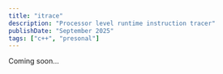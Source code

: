 ```yaml
---
title: "itrace"
description: "Processor level runtime instruction tracer"
publishDate: "September 2025"
tags: ["c++", "presonal"]
---
```


Coming soon...
